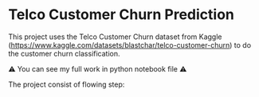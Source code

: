 # Telco Customer Churn Prediction
This project uses the Telco Customer Churn dataset from Kaggle (https://www.kaggle.com/datasets/blastchar/telco-customer-churn) to do the customer churn classification.

:warning: You can see my full work in python notebook file :warning:

The project consist of flowing step:
